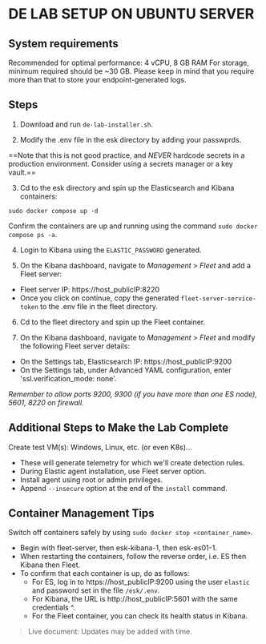 # DE LAB SETUP ON UBUNTU SERVER

## System requirements

Recommended for optimal performance: 4 vCPU, 8 GB RAM
For storage, minimum required should be ~30 GB. Please keep in mind that you require more than that to store your endpoint-generated logs.

## Steps

1. Download and run `de-lab-installer.sh`.

2. Modify the .env file in the esk directory by adding your passwprds.

==Note that this is not good practice, and *NEVER* hardcode secrets in a production environment. Consider using a secrets manager or a key vault.==

3. Cd to the esk directory and spin up the Elasticsearch and Kibana containers:

```
sudo docker compose up -d
```

Confirm the containers are up and running using the command `sudo docker compose ps -a`.

4. Login to Kibana using the `ELASTIC_PASSWORD` generated.

5. On the Kibana dashboard, navigate to *Management* > *Fleet*  and add a Fleet server:

- Fleet server IP: https://host_publicIP:8220
- Once you click on continue, copy the generated `fleet-server-service-token` to the .env file in the fleet directory.

6. Cd to the fleet directory and spin up the Fleet container.

7. On the Kibana dashboard, navigate to *Management* > *Fleet*  and modify the following Fleet server details:

- On the Settings tab, Elasticsearch IP: https://host_publicIP:9200
- On the Settings tab, under Advanced YAML configuration, enter 'ssl.verification_mode: none'.

*Remember to allow ports 9200, 9300 (if you have more than one ES node), 5601, 8220 on firewall.*

## Additional Steps to Make the Lab Complete

Create test VM(s): Windows, Linux, etc. (or even K8s)...

- These will generate telemetry for which we'll create detection rules.
- During Elastic agent installation, use Fleet server option.
- Install agent using root or admin privileges.
- Append `--insecure` option at the end of the `install` command.

## Container Management Tips

Switch off containers safely by using `sudo docker stop <container_name>`.

- Begin with fleet-server, then esk-kibana-1, then esk-es01-1.
- When restarting the containers, follow the reverse order, i.e. ES then Kibana then Fleet.
- To confirm that each container is up, do as follows:
  - For ES, log in to https://host_publicIP:9200 using the user `elastic` and password set in the file `/esk/.env`.
  - For Kibana, the URL is http://host_publicIP:5601 with the same credentials ^.
  - For the Fleet container, you can check its health status in Kibana.

> Live document: Updates may be added with time.